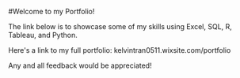#Welcome to my Portfolio!

The link below is to showcase some of my skills using Excel, SQL, R, Tableau, and Python.

Here's a link to my full portfolio: kelvintran0511.wixsite.com/portfolio

Any and all feedback would be appreciated!
